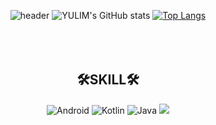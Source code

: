 <div align="center">

![header](https://capsule-render.vercel.app/api?type=Waving&color=gradient&customColorList=0,2,2,5,30&height=250&section=header&text=Welcome%20To%20YULIM's%20GitHub&fontSize=60)
![YULIM's GitHub stats](https://github-readme-stats.vercel.app/api?username=ChoiYuLim&show_icons=true&theme=radical) [![Top Langs](https://github-readme-stats.vercel.app/api/top-langs/?username=ChoiYuLim&layout=compact)](https://github.com/anuraghazra/github-readme-stats)
<br></br><br></br>
## 🛠SKILL🛠
<img alt="Android" src="https://img.shields.io/badge/Android-3DDC84?style=for-the-badge&logo=android&logoColor=white"/>
<img alt="Kotlin" src="https://img.shields.io/badge/kotlin-%230095D5.svg?&style=for-the-badge&logo=kotlin&logoColor=white"/>
<img alt="Java" src="https://img.shields.io/badge/Java-007396.svg?&style=for-the-badge&logo=Java&logoColor=white"/>
<img src="https://img.shields.io/badge/c++-00599C?style=for-the-badge&logo=c%2B%2B&logoColor=white"/> 

</div>
